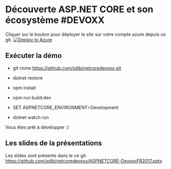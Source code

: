 
# Découverte ASP.NET CORE et son écosystème \#DEVOXX

Cliquer sur le bouton pour déployer le site sur votre compte azure depuis ce git.
[![Deploy to Azure](http://azuredeploy.net/deploybutton.png)](https://deploy.azure.com/?repository=https://github.com/sdib/netcorelive/tree/devoxx)

## Exécuter la démo

- git clone https://github.com/sdib/netcoredevoxx.git
- dotnet restore
- npm install
- npm run build:dev
- SET ASPNETCORE_ENVIRONMENT=Development

- dotnet watch run

Vous êtes prêt à développer :)

## Les slides de la présentations

Les slides sont présents dans le ce git.
https://github.com/sdib/netcoredevoxx/ASPNETCORE-DevoxxFR2017.pptx

